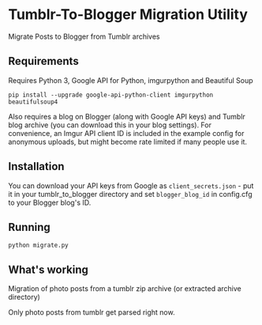 # Tumblr-To-Blogger Migration Utility
Migrate Posts to Blogger from Tumblr archives

## Requirements
Requires Python 3, Google API for Python, imgurpython and Beautiful Soup
```
pip install --upgrade google-api-python-client imgurpython beautifulsoup4
```

Also requires a blog on Blogger (along with Google API keys) and Tumblr blog archive (you can download this in your blog settings). For convenience, an Imgur API client ID is included in the example config for anonymous uploads, but might become rate limited if many people use it.

## Installation
You can download your API keys from Google as ``client_secrets.json`` - put it in your tumblr_to_blogger directory and set ``blogger_blog_id`` in config.cfg to your Blogger blog's ID.

## Running
```
python migrate.py
```

## What's working
Migration of photo posts from a tumblr zip archive (or extracted archive directory)

Only photo posts from tumblr get parsed right now.
